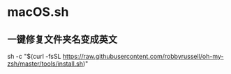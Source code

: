 # macOS.sh


## 一键修复文件夹名变成英文
sh -c "$(curl -fsSL https://raw.githubusercontent.com/robbyrussell/oh-my-zsh/master/tools/install.sh)"
